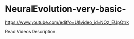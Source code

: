 # NeuralEvolution-very-basic-

https://www.youtube.com/edit?o=U&video_id=NOz_EUpOtrk

Read Videos Description. 
